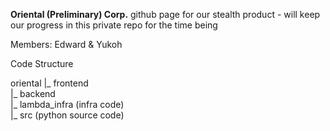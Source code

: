 **Oriental (Preliminary) Corp.**
github page for our stealth product - will keep our progress in this private repo for the time being

Members: Edward & Yukoh

Code Structure

oriental
|_ frontend <br />
|_ backend <br />
    |_ lambda_infra (infra code) <br />
    |_ src (python source code) <br />